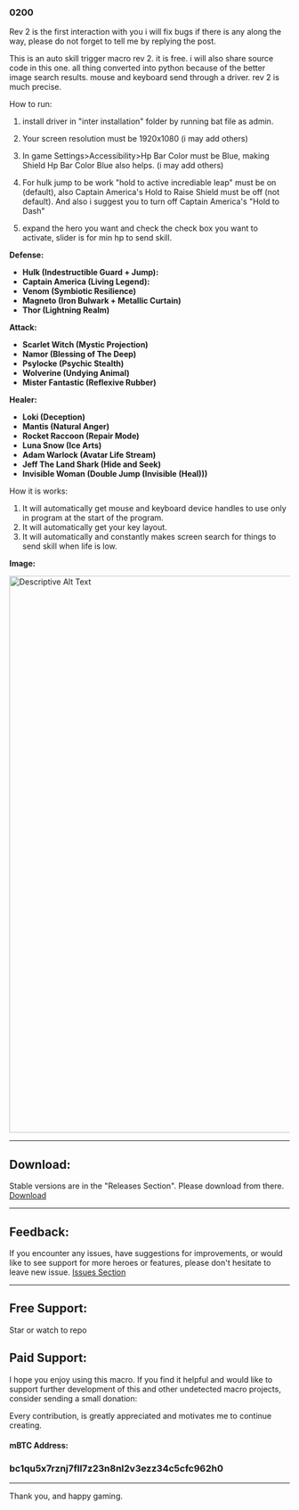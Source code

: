 ### 0200

Rev 2 is the first interaction with you i will fix bugs if there is any along the way, please do not forget to tell me by replying the post.

This is an auto skill trigger macro rev 2. it is free. i will also share source code in this one. all thing converted into python because of the better image search results. mouse and keyboard send through a driver. rev 2 is much precise.

How to run:
1. install driver in "inter installation" folder by running bat file as admin.

2. Your screen resolution must be 1920x1080 (i may add others)

3. In game Settings>Accessibility>Hp Bar Color must be Blue, making Shield Hp Bar Color Blue also helps. (i may add others)

4. For hulk jump to be work "hold to active incrediable leap" must be on (default), also Captain America's Hold to Raise Shield must be off (not default). And also i suggest you to turn off Captain America's "Hold to Dash"

5. expand the hero you want and check the check box you want to activate, slider is for min hp to send skill.

**Defense:**

* **Hulk (Indestructible Guard + Jump):**
* **Captain America (Living Legend):** 
* **Venom (Symbiotic Resilience)**
* **Magneto (Iron Bulwark + Metallic Curtain)**
* **Thor (Lightning Realm)**

**Attack:**

* **Scarlet Witch (Mystic Projection)**
* **Namor (Blessing of The Deep)**
* **Psylocke (Psychic Stealth)**
* **Wolverine (Undying Animal)**
* **Mister Fantastic (Reflexive Rubber)**

**Healer:**

* **Loki (Deception)**
* **Mantis (Natural Anger)**
* **Rocket Raccoon (Repair Mode)**
* **Luna Snow (Ice Arts)**
* **Adam Warlock (Avatar Life Stream)**
* **Jeff The Land Shark (Hide and Seek)**
* **Invisible Woman (Double Jump (Invisible (Heal)))**

How it is works:
1. It will automatically get mouse and keyboard device handles to use only in program at the start of the program.
2. It will automatically get your key layout.
3. It will automatically and constantly makes screen search for things to send skill when life is low.

**Image:**

<img src="https://imgur.com/naTC1kB" alt="Descriptive Alt Text" width="1000"/>

---

## Download:

Stable versions are in the "Releases Section". Please download from there.
[Download](https://github.com/userlessname/Marvel-Rivals-Undetected-Free-Macro/releases)

---

## Feedback:

If you encounter any issues, have suggestions for improvements, or would like to see support for more heroes or features, please don't hesitate to leave new issue. [Issues Section](https://github.com/userlessname/Marvel-Rivals-Undetected-Free-Macro/issues)


---
## Free Support:

Star or watch to repo

## Paid Support:

I hope you enjoy using this macro. If you find it helpful and would like to support further development of this and other undetected macro projects, consider sending a small donation:

Every contribution, is greatly appreciated and motivates me to continue creating.

#### mBTC Address:
### bc1qu5x7rznj7fll7z23n8nl2v3ezz34c5cfc962h0




---

Thank you, and happy gaming.
